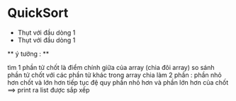 # QuickSort

 <ul>
  <li>Thụt với đầu dòng 1</li>
  <li>Thụt với đầu dòng 1</li>
 </ul>
** ý tưởng : **

tìm 1 phần tử chốt là điểm chính giữa của array (chia đôi array)
so sánh phần tử chốt với các phần tử khác trong array 
chia làm 2 phần : phần nhỏ hơn chốt và lớn hơn 
tiếp tục đệ quy phần nhỏ hơn và phần lớn hơn của chốt 
==> print ra list được sắp xếp


